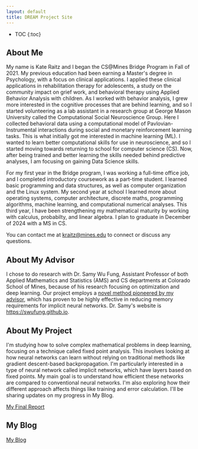 ```yaml
---
layout: default
title: DREAM Project Site
---
```


* TOC
{:toc}

## About Me

My name is Kate Raitz and I began the CS@Mines Bridge Program in Fall of 2021. My previous education had been earning a Master's degree in Psychology, with a focus on clinical applications. I applied these clinical applications in rehabilitation therapy for adolescents, a study on the community impact on grief work, and behavioral therapy using Applied Behavior Analysis with children. As I worked with behavior analysis, I grew more interested in the cognitive processes that are behind learning, and so I started volunteering as a lab assistant in a research group at George Mason University called the Computational Social Neuroscience Group. Here I collected behavioral data using a computational model of Pavlovian-Instrumental interactions during social and monetary reinforcement learning tasks. This is what initially got me interested in machine learning (ML). I wanted to learn better computational skills for use in neuroscience, and so I started moving towards returning to school for computer science (CS). Now, after being trained and better learning the skills needed behind predictive analyses, I am focusing on gaining Data Science skills.

For my first year in the Bridge program, I was working a full-time office job, and I completed introductory coursework as a part-time student. I learned basic programming and data structures, as well as computer organization and the Linux system. My second year at school I learned more about operating systems, computer architecture, discrete maths, programming algorithms, machine learning, and computational numerical analyses. This third year, I have been strengthening my mathematical maturity by working with calculus, probabilty, and linear algebra. I plan to graduate in December of 2024 with a MS in CS.

You can contact me at <kraitz@mines.edu> to connect or discuss any questions.

## About My Advisor

I chose to do research with Dr. Samy Wu Fung, Assistant Professor of both Applied Mathematics and Statistics (AMS) and CS departments at Colorado School of Mines, because of his research focusing on optimization and deep learning. Our project employs a [novel method pioneered by my advisor](https://arxiv.org/abs/2103.12803), which has proven to be highly effective in reducing memory requirements for implicit neural networks. Dr. Samy's website is <https://swufung.github.io>.

## About My Project
I'm studying how to solve complex mathematical problems in deep learning, focusing on a technique called fixed point analysis. This involves looking at how neural networks can learn without relying on traditional methods like gradient descent-based backpropagation. I'm particularly interested in a type of neural network called implicit networks, which have layers based on fixed points. My main goal is to understand how efficient these networks are compared to conventional neural networks. I'm also exploring how their different approach affects things like training and error calculation. I'll be sharing updates on my progress in My Blog.

[My Final Report](files/finalreport.pdf)

## My Blog

[My Blog](blog.html)
